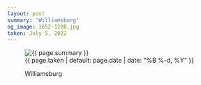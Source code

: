 ```yaml
---
layout: post
summary: 'Williamsburg'
og_image: 1652-1280.jpg
taken: July 5, 2022
---
```


<figure class="post">
 <img alt="{{ page.summary }}" sizes="(min-width: 700px) 50vw, calc(100vw - 2rem)" src="{{ site.assets_url }}/1652-640.jpg" srcset="{{ site.assets_url }}/1652-320.jpg 320w, {{ site.assets_url }}/1652-640.jpg 640w, {{ site.assets_url }}/1652-960.jpg 960w, {{ site.assets_url }}/1652-1280.jpg 1280w"/>
 <figcaption>
  <time>
   {{ page.taken | default: page.date | date: "%B %-d, %Y" }}
  </time>
  <p>
   Williamsburg
  </p>
 </figcaption>
</figure>
